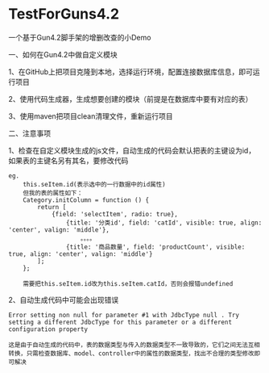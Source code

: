 # TestForGuns4.2
一个基于Gun4.2脚手架的增删改查的小Demo


一、如何在Gun4.2中做自定义模块

  1、在GitHub上把项目克隆到本地，选择运行环境，配置连接数据库信息，即可运行项目
  
  2、使用代码生成器，生成想要创建的模块（前提是在数据库中要有对应的表）
  
  3、使用maven把项目clean清理文件，重新运行项目

二、注意事项

  1、检查在自定义模块生成的js文件，自动生成的代码会默认把表的主键设为id，如果表的主键名另有其名，要修改代码

    eg.
        this.seItem.id(表示选中的一行数据中的id属性)
        但我的表的属性如下：
        Category.initColumn = function () {
            return [
                {field: 'selectItem', radio: true},
                    {title: '分类id', field: 'catId', visible: true, align: 'center', valign: 'middle'},
                        。。。。
                    {title: '商品数量', field: 'productCount', visible: true, align: 'center', valign: 'middle'}
            ];
        };
        
        需要把this.seItem.id改为this.seItem.catId，否则会报错undefined
        
  2、自动生成代码中可能会出现错误
  
    Error setting non null for parameter #1 with JdbcType null . Try setting a different JdbcType for this parameter or a different configuration property
    
    这是由于自动生成的代码中，表的数据类型与传入的数据类型不一致导致的，它们之间无法互相转换，只需检查数据库、model、controller中的属性的数据类型，找出不合理的类型修改即可解决
